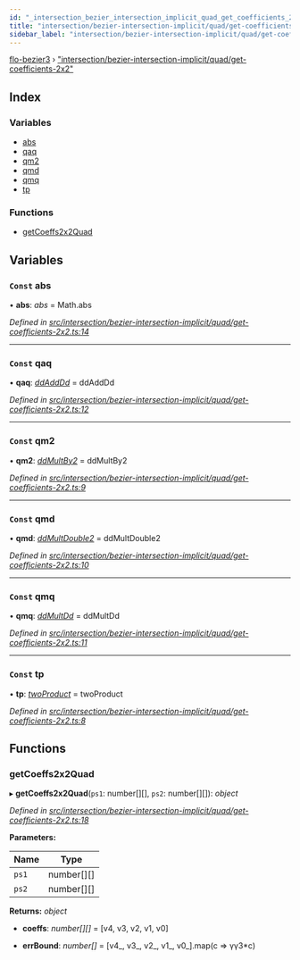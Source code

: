 ```yaml
---
id: "_intersection_bezier_intersection_implicit_quad_get_coefficients_2x2_"
title: "intersection/bezier-intersection-implicit/quad/get-coefficients-2x2"
sidebar_label: "intersection/bezier-intersection-implicit/quad/get-coefficients-2x2"
---
```


[flo-bezier3](../globals.md) › ["intersection/bezier-intersection-implicit/quad/get-coefficients-2x2"](_intersection_bezier_intersection_implicit_quad_get_coefficients_2x2_.md)

## Index

### Variables

* [abs](_intersection_bezier_intersection_implicit_quad_get_coefficients_2x2_.md#const-abs)
* [qaq](_intersection_bezier_intersection_implicit_quad_get_coefficients_2x2_.md#const-qaq)
* [qm2](_intersection_bezier_intersection_implicit_quad_get_coefficients_2x2_.md#const-qm2)
* [qmd](_intersection_bezier_intersection_implicit_quad_get_coefficients_2x2_.md#const-qmd)
* [qmq](_intersection_bezier_intersection_implicit_quad_get_coefficients_2x2_.md#const-qmq)
* [tp](_intersection_bezier_intersection_implicit_quad_get_coefficients_2x2_.md#const-tp)

### Functions

* [getCoeffs2x2Quad](_intersection_bezier_intersection_implicit_quad_get_coefficients_2x2_.md#getcoeffs2x2quad)

## Variables

### `Const` abs

• **abs**: *abs* = Math.abs

*Defined in [src/intersection/bezier-intersection-implicit/quad/get-coefficients-2x2.ts:14](https://github.com/FlorisSteenkamp/FloBezier/blob/6f79660/src/intersection/bezier-intersection-implicit/quad/get-coefficients-2x2.ts#L14)*

___

### `Const` qaq

• **qaq**: *[ddAddDd](_global_properties_bounds_get_interval_box_get_interval_box_quad_.md#ddadddd)* = ddAddDd

*Defined in [src/intersection/bezier-intersection-implicit/quad/get-coefficients-2x2.ts:12](https://github.com/FlorisSteenkamp/FloBezier/blob/6f79660/src/intersection/bezier-intersection-implicit/quad/get-coefficients-2x2.ts#L12)*

___

### `Const` qm2

• **qm2**: *[ddMultBy2](_global_properties_bounds_get_interval_box_get_interval_box_quad_.md#ddmultby2)* = ddMultBy2

*Defined in [src/intersection/bezier-intersection-implicit/quad/get-coefficients-2x2.ts:9](https://github.com/FlorisSteenkamp/FloBezier/blob/6f79660/src/intersection/bezier-intersection-implicit/quad/get-coefficients-2x2.ts#L9)*

___

### `Const` qmd

• **qmd**: *[ddMultDouble2](_global_properties_bounds_get_interval_box_get_interval_box_quad_.md#ddmultdouble2)* = ddMultDouble2

*Defined in [src/intersection/bezier-intersection-implicit/quad/get-coefficients-2x2.ts:10](https://github.com/FlorisSteenkamp/FloBezier/blob/6f79660/src/intersection/bezier-intersection-implicit/quad/get-coefficients-2x2.ts#L10)*

___

### `Const` qmq

• **qmq**: *[ddMultDd](_global_properties_bounds_get_interval_box_get_interval_box_quad_.md#ddmultdd)* = ddMultDd

*Defined in [src/intersection/bezier-intersection-implicit/quad/get-coefficients-2x2.ts:11](https://github.com/FlorisSteenkamp/FloBezier/blob/6f79660/src/intersection/bezier-intersection-implicit/quad/get-coefficients-2x2.ts#L11)*

___

### `Const` tp

• **tp**: *[twoProduct](_intersection_bezier_intersection_implicit_inversion_old_.md#twoproduct)* = twoProduct

*Defined in [src/intersection/bezier-intersection-implicit/quad/get-coefficients-2x2.ts:8](https://github.com/FlorisSteenkamp/FloBezier/blob/6f79660/src/intersection/bezier-intersection-implicit/quad/get-coefficients-2x2.ts#L8)*

## Functions

###  getCoeffs2x2Quad

▸ **getCoeffs2x2Quad**(`ps1`: number[][], `ps2`: number[][]): *object*

*Defined in [src/intersection/bezier-intersection-implicit/quad/get-coefficients-2x2.ts:18](https://github.com/FlorisSteenkamp/FloBezier/blob/6f79660/src/intersection/bezier-intersection-implicit/quad/get-coefficients-2x2.ts#L18)*

**Parameters:**

Name | Type |
------ | ------ |
`ps1` | number[][] |
`ps2` | number[][] |

**Returns:** *object*

* **coeffs**: *number[][]* = [v4, v3, v2, v1, v0]

* **errBound**: *number[]* = [v4_, v3_, v2_, v1_, v0_].map(c => γγ3*c)
